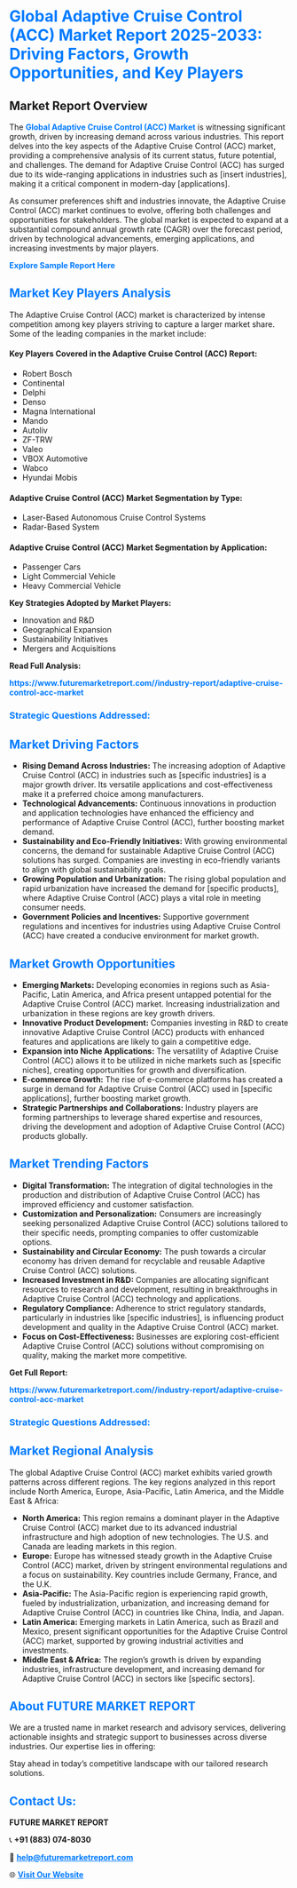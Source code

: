 <h1 style="color: #007BFF;">Global Adaptive Cruise Control (ACC) Market Report 2025-2033: Driving Factors, Growth Opportunities, and Key Players</h1>

<section id="overview">
<h2>Market Report Overview</h2>
<p>The <a href="https://www.futuremarketreport.com//industry-report/adaptive-cruise-control-acc-market" style="color: #007BFF; text-decoration: none;"><strong>Global Adaptive Cruise Control (ACC) Market</strong></a> is witnessing significant growth, driven by increasing demand across various industries. This report delves into the key aspects of the Adaptive Cruise Control (ACC) market, providing a comprehensive analysis of its current status, future potential, and challenges. The demand for Adaptive Cruise Control (ACC) has surged due to its wide-ranging applications in industries such as [insert industries], making it a critical component in modern-day [applications].</p>
<p>As consumer preferences shift and industries innovate, the Adaptive Cruise Control (ACC) market continues to evolve, offering both challenges and opportunities for stakeholders. The global market is expected to expand at a substantial compound annual growth rate (CAGR) over the forecast period, driven by technological advancements, emerging applications, and increasing investments by major players.</p>
</section>

<section id="overview">
<p><a href="https://www.futuremarketreport.com//request-sample/reportId=91133" style="color: #007BFF; text-decoration: none;"><strong>Explore Sample Report Here</strong></a></p>
</section>

<section id="key-players">
<h2 style="color: #007BFF;">Market Key Players Analysis</h2>
<p>The Adaptive Cruise Control (ACC) market is characterized by intense competition among key players striving to capture a larger market share. Some of the leading companies in the market include:</p>
<h4>Key Players Covered in the Adaptive Cruise Control (ACC) Report:</h4>
<ul><li>Robert Bosch</li><li>Continental</li><li>Delphi</li><li>Denso</li><li>Magna International</li><li>Mando</li><li>Autoliv</li><li>ZF-TRW</li><li>Valeo</li><li>VBOX Automotive</li><li>Wabco</li><li>Hyundai Mobis</li></ul>
<h4>Adaptive Cruise Control (ACC) Market Segmentation by Type:</h4>
<ul><li>Laser-Based Autonomous Cruise Control Systems</li><li>Radar-Based System</li></ul>

<h4>Adaptive Cruise Control (ACC) Market Segmentation by Application:</h4>
<ul><li>Passenger Cars</li><li>Light Commercial Vehicle</li><li>Heavy Commercial Vehicle</li></ul>
<p><strong>Key Strategies Adopted by Market Players:</strong></p>
<ul>
<li>Innovation and R&D</li>
<li>Geographical Expansion</li>
<li>Sustainability Initiatives</li>
<li>Mergers and Acquisitions</li>
</ul>
</section>

<section>
<p><strong>Read Full Analysis: </strong></p><a href="https://www.futuremarketreport.com//industry-report/adaptive-cruise-control-acc-market" style="color: #007BFF; text-decoration: none;"><strong>https://www.futuremarketreport.com//industry-report/adaptive-cruise-control-acc-market</strong></a>
<h3 style="color: #007BFF;">Strategic Questions Addressed:</h3>
</section>

<section id="driving-factors">
<h2 style="color: #007BFF;">Market Driving Factors</h2>
<ul>
<li><strong>Rising Demand Across Industries:</strong> The increasing adoption of Adaptive Cruise Control (ACC) in industries such as [specific industries] is a major growth driver. Its versatile applications and cost-effectiveness make it a preferred choice among manufacturers.</li>
<li><strong>Technological Advancements:</strong> Continuous innovations in production and application technologies have enhanced the efficiency and performance of Adaptive Cruise Control (ACC), further boosting market demand.</li>
<li><strong>Sustainability and Eco-Friendly Initiatives:</strong> With growing environmental concerns, the demand for sustainable Adaptive Cruise Control (ACC) solutions has surged. Companies are investing in eco-friendly variants to align with global sustainability goals.</li>
<li><strong>Growing Population and Urbanization:</strong> The rising global population and rapid urbanization have increased the demand for [specific products], where Adaptive Cruise Control (ACC) plays a vital role in meeting consumer needs.</li>
<li><strong>Government Policies and Incentives:</strong> Supportive government regulations and incentives for industries using Adaptive Cruise Control (ACC) have created a conducive environment for market growth.</li>
</ul>
</section>

<section id="growth-opportunities">
<h2 style="color: #007BFF;">Market Growth Opportunities</h2>
<ul>
<li><strong>Emerging Markets:</strong> Developing economies in regions such as Asia-Pacific, Latin America, and Africa present untapped potential for the Adaptive Cruise Control (ACC) market. Increasing industrialization and urbanization in these regions are key growth drivers.</li>
<li><strong>Innovative Product Development:</strong> Companies investing in R&D to create innovative Adaptive Cruise Control (ACC) products with enhanced features and applications are likely to gain a competitive edge.</li>
<li><strong>Expansion into Niche Applications:</strong> The versatility of Adaptive Cruise Control (ACC) allows it to be utilized in niche markets such as [specific niches], creating opportunities for growth and diversification.</li>
<li><strong>E-commerce Growth:</strong> The rise of e-commerce platforms has created a surge in demand for Adaptive Cruise Control (ACC) used in [specific applications], further boosting market growth.</li>
<li><strong>Strategic Partnerships and Collaborations:</strong> Industry players are forming partnerships to leverage shared expertise and resources, driving the development and adoption of Adaptive Cruise Control (ACC) products globally.</li>
</ul>
</section>

<section id="trending-factors">
<h2 style="color: #007BFF;">Market Trending Factors</h2>
<ul>
<li><strong>Digital Transformation:</strong> The integration of digital technologies in the production and distribution of Adaptive Cruise Control (ACC) has improved efficiency and customer satisfaction.</li>
<li><strong>Customization and Personalization:</strong> Consumers are increasingly seeking personalized Adaptive Cruise Control (ACC) solutions tailored to their specific needs, prompting companies to offer customizable options.</li>
<li><strong>Sustainability and Circular Economy:</strong> The push towards a circular economy has driven demand for recyclable and reusable Adaptive Cruise Control (ACC) solutions.</li>
<li><strong>Increased Investment in R&D:</strong> Companies are allocating significant resources to research and development, resulting in breakthroughs in Adaptive Cruise Control (ACC) technology and applications.</li>
<li><strong>Regulatory Compliance:</strong> Adherence to strict regulatory standards, particularly in industries like [specific industries], is influencing product development and quality in the Adaptive Cruise Control (ACC) market.</li>
<li><strong>Focus on Cost-Effectiveness:</strong> Businesses are exploring cost-efficient Adaptive Cruise Control (ACC) solutions without compromising on quality, making the market more competitive.</li>
</ul>
</section>

<section>
<p><strong>Get Full Report: </strong></p><a href="https://www.futuremarketreport.com//industry-report/adaptive-cruise-control-acc-market" style="color: #007BFF; text-decoration: none;"><strong>https://www.futuremarketreport.com//industry-report/adaptive-cruise-control-acc-market</strong></a>
<h3 style="color: #007BFF;">Strategic Questions Addressed:</h3>
</section>


<section id="regional-analysis">
<h2 style="color: #007BFF;">Market Regional Analysis</h2>
<p>The global Adaptive Cruise Control (ACC) market exhibits varied growth patterns across different regions. The key regions analyzed in this report include North America, Europe, Asia-Pacific, Latin America, and the Middle East & Africa:</p>
<ul>
<li><strong>North America:</strong> This region remains a dominant player in the Adaptive Cruise Control (ACC) market due to its advanced industrial infrastructure and high adoption of new technologies. The U.S. and Canada are leading markets in this region.</li>
<li><strong>Europe:</strong> Europe has witnessed steady growth in the Adaptive Cruise Control (ACC) market, driven by stringent environmental regulations and a focus on sustainability. Key countries include Germany, France, and the U.K.</li>
<li><strong>Asia-Pacific:</strong> The Asia-Pacific region is experiencing rapid growth, fueled by industrialization, urbanization, and increasing demand for Adaptive Cruise Control (ACC) in countries like China, India, and Japan.</li>
<li><strong>Latin America:</strong> Emerging markets in Latin America, such as Brazil and Mexico, present significant opportunities for the Adaptive Cruise Control (ACC) market, supported by growing industrial activities and investments.</li>
<li><strong>Middle East & Africa:</strong> The region’s growth is driven by expanding industries, infrastructure development, and increasing demand for Adaptive Cruise Control (ACC) in sectors like [specific sectors].</li>
</ul>
</section>

<footer>
<h2 style="color: #007BFF;">About FUTURE MARKET REPORT</h2>
<p>We are a trusted name in market research and advisory services, delivering actionable insights and strategic support to businesses across diverse industries. Our expertise lies in offering:</p>

<p>Stay ahead in today’s competitive landscape with our tailored research solutions.</p>

<h2 style="color: #007BFF;">Contact Us:</h2>
<p><strong>FUTURE MARKET REPORT</strong></p>
<p>📞 <strong>+91 (883) 074-8030</strong></p>
<p>📧 <strong><a href="mailto:help@futuremarketreport.com" style="color: #007BFF;">help@futuremarketreport.com</a></strong></p>
<p>🌐 <strong><a href="https://www.futuremarketreport.com/" style="color: #007BFF;">Visit Our Website</a></strong></p>
</footer>